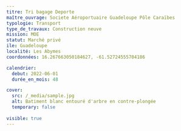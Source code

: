 ```yaml
---
titre: Tri bagage Deporte
maître_ouvrage: Societe Aéroportuaire Guadeloupe Pôle Caraïbes
typologie: Transport
type_de_travaux: Construction neuve
mission: MOE
statut: Marché privé
ile: Guadeloupe
localité: Les Abymes
coordonnées: 16.267663050184627, -61.52724555704186

calendrier:
  debut: 2022-06-01
  durée_en_mois: 48 

cover:
  src: /_media/sample.jpg
  alt: Batiment blanc entouré d'arbre en contre-plongée
  temporary: false
  
visible: true
---
```






